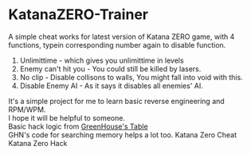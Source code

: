 # KatanaZERO-Trainer
A simple cheat works for latest version of Katana ZERO game, with 4 functions, typein corresponding number again to disable function.
1. Unlimittime - which gives you unlimittime in levels
2. Enemy can't hit you  -  You could still be killed by lasers.
3. No clip - Disable collisons to walls, You might fall into void with this.
4. Disable Enemy AI - As it says it disables all enemies' AI.

It's a simple project for me to learn basic reverse engineering and RPM/WPM.   
I hope it will be helpful to someone.  
Basic hack logic from [GreenHouse's Table](https://fearlessrevolution.com/viewtopic.php?t=9248)  
GHN's code for searching memory helps a lot too.
Katana Zero Cheat
Katana Zero Hack

